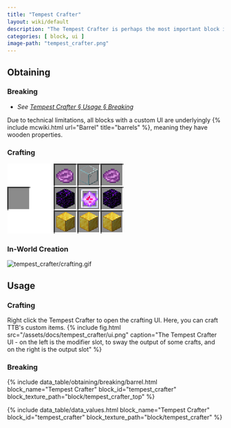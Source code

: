 ```yaml
---
title: "Tempest Crafter"
layout: wiki/default
description: "The Tempest Crafter is perhaps the most important block in all of TTB. It is used to craft machines, staffs, spirit gems, and much more!"
categories: [ block, ui ]
image-path: "tempest_crafter.png"
---
```


## Obtaining
### Breaking
- *See [Tempest Crafter § Usage § Breaking](#breaking)*

Due to technical limitations, all blocks with a custom UI are underlyingly {% include mcwiki.html url="Barrel" title="barrels" %}, meaning they have wooden properties.
### Crafting
![tempest_crafter/recipe.png](/assets/docs/tempest_crafter/recipe.png)
### In-World Creation
![tempest_crafter/crafting.gif](/assets/docs/tempest_crafter/crafting.gif)

## Usage
### Crafting
Right click the Tempest Crafter to open the crafting UI. Here, you can craft TTB's custom items.
{% include fig.html src="/assets/docs/tempest_crafter/ui.png" caption="The Tempest Crafter UI - on the left is the modifier slot, to sway the output of some crafts, and on the right is the output slot" %}
### Breaking
{% include data_table/obtaining/breaking/barrel.html block_name="Tempest Crafter" block_id="tempest_crafter" block_texture_path="block/tempest_crafter_top" %}

<!-- Data Values -->
<!-- ID -->
{% include data_table/data_values.html block_name="Tempest Crafter" block_id="tempest_crafter" block_texture_path="block/tempest_crafter" %}
